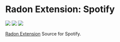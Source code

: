 # Radon Extension: Spotify

[![](https://img.shields.io/travis/RadonApp/radon-extension-plugin-spotify/master.svg)](https://travis-ci.org/RadonApp/radon-extension-plugin-spotify) [![](https://img.shields.io/coveralls/github/RadonApp/radon-extension-plugin-spotify/master.svg)](https://coveralls.io/github/RadonApp/radon-extension-plugin-spotify) ![](https://img.shields.io/github/license/RadonApp/radon-extension-plugin-spotify.svg)

[Radon Extension](https://github.com/RadonApp/radon-extension) Source for Spotify.
